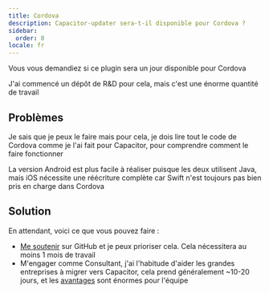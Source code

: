 ```yaml
---
title: Cordova
description: Capacitor-updater sera-t-il disponible pour Cordova ?
sidebar:
  order: 8
locale: fr
---
```


Vous vous demandiez si ce plugin sera un jour disponible pour Cordova

J'ai commencé un dépôt de R&D pour cela, mais c'est une énorme quantité de travail

## Problèmes

Je sais que je peux le faire mais pour cela, je dois lire tout le code de Cordova comme je l'ai fait pour Capacitor, pour comprendre comment le faire fonctionner

La version Android est plus facile à réaliser puisque les deux utilisent Java, mais iOS nécessite une réécriture complète car Swift n'est toujours pas bien pris en charge dans Cordova

## Solution

En attendant, voici ce que vous pouvez faire :

* [Me soutenir](https://githubcom/sponsors/riderx) sur GitHub et je peux prioriser cela. Cela nécessitera au moins 1 mois de travail
* M'engager comme Consultant, j'ai l'habitude d'aider les grandes entreprises à migrer vers Capacitor, cela prend généralement ~10-20 jours, et les [avantages](https://ionicio/resources/articles/capacitor-vs-cordova-modern-hybrid-app-development) sont énormes pour l'équipe